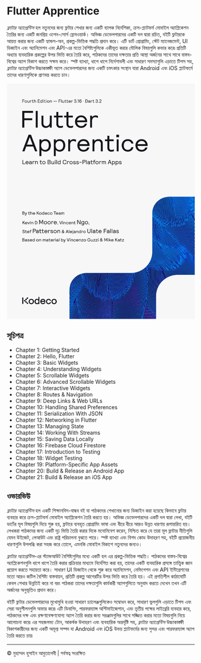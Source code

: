 <!-- ©©©©©©©©©©©©©©©©©©©©©©©© All Rights Are Reserved By Muhammad Husain Abootalebi ©©©©©©©©©©©©©©©©©©©©©©©©©©©©©©©©©© -->

# Flutter Apprentice

*ফ্লাটার অ্যাপ্রেন্টিস* হল নতুনদের জন্য ফ্লটার শেখার জন্য একটি ব্যাপক নির্দেশিকা, ক্রস-প্ল্যাটফর্ম মোবাইল অ্যাপ্লিকেশন তৈরির জন্য একটি জনপ্রিয় ওপেন-সোর্স ফ্রেমওয়ার্ক। অভিজ্ঞ ডেভেলপারদের একটি দল দ্বারা রচিত, বইটি ফ্লটারকে আয়ত্ত করার জন্য একটি হ্যান্ডস-অন, প্রকল্প-ভিত্তিক পদ্ধতি প্রদান করে। এটি ডার্ট প্রোগ্রামিং, স্টেট ম্যানেজমেন্ট, UI ডিজাইন এবং অ্যানিমেশন এবং API-এর মতো বৈশিষ্ট্যগুলিকে একীভূত করার মৌলিক বিষয়গুলি কভার করে৷ প্রতিটি অধ্যায় ব্যবহারিক প্রকল্পের উপর ভিত্তি করে তৈরি করে, পাঠকদের তাদের দক্ষতার প্রতি আস্থা অর্জনের সাথে সাথে বাস্তব-বিশ্বের অ্যাপ বিকাশ করতে সক্ষম করে। স্পষ্ট ব্যাখ্যা, ধাপে ধাপে নির্দেশাবলী এবং সাধারণ সমস্যাগুলি এড়াতে টিপস সহ, *ফ্লাটার অ্যাপ্রেন্টিস* উচ্চাকাঙ্ক্ষী অ্যাপ ডেভেলপারদের জন্য একটি চমৎকার সংস্থান যারা Android এবং iOS প্ল্যাটফর্মে তাদের ধারণাগুলিকে প্রাণবন্ত করতে চান।

![Flutter Apprentice](../../assets/Books/Book%20Covers/1%20-%20Flutter%20Apprentice.webp)

## সূচিপত্র

- Chapter 1: Getting Started
- Chapter 2: Hello, Flutter
- Chapter 3: Basic Widgets
- Chapter 4: Understanding Widgets
- Chapter 5: Scrollable Widgets
- Chapter 6: Advanced Scrollable Widgets
- Chapter 7: Interactive Widgets
- Chapter 8: Routes & Navigation
- Chapter 9: Deep Links & Web URLs
- Chapter 10: Handling Shared Preferences
- Chapter 11: Serialization With JSON
- Chapter 12: Networking in Flutter
- Chapter 13: Managing State
- Chapter 14: Working With Streams
- Chapter 15: Saving Data Locally
- Chapter 16: Firebase Cloud Firestore
- Chapter 17: Introduction to Testing
- Chapter 18: Widget Testing
- Chapter 19: Platform-Specific App Assets
- Chapter 20: Build & Release an Android App
- Chapter 21: Build & Release an iOS App

## ওভারভিউ

*ফ্লাটার অ্যাপ্রেন্টিস* হল একটি শিক্ষানবিস-বান্ধব বই যা পাঠকদের শেখানোর জন্য ডিজাইন করা হয়েছে কিভাবে ফ্লটার ব্যবহার করে ক্রস-প্ল্যাটফর্ম মোবাইল অ্যাপ্লিকেশন তৈরি করতে হয়। অভিজ্ঞ ডেভেলপারদের একটি দল দ্বারা লেখা, বইটি ডার্টের মূল বিষয়গুলি দিয়ে শুরু হয়, ফ্লটারে ব্যবহৃত প্রোগ্রামিং ভাষা এবং ধীরে ধীরে আরও উন্নত ধারণায় রূপান্তরিত হয়। লেখকরা পাঠকদের জন্য একটি দৃঢ় ভিত্তি তৈরি করার দিকে মনোনিবেশ করেন, নিশ্চিত করে যে তারা মূল ফ্লাটার নীতিগুলি যেমন উইজেট, লেআউট এবং রাষ্ট্র পরিচালনা বুঝতে পারে। স্পষ্ট ব্যাখ্যা এবং বিশদ কোড উদাহরণ সহ, বইটি প্রয়োজনীয় ধারণাগুলি উপলব্ধি করা সহজ করে তোলে, এমনকি মোবাইল বিকাশে নতুনদের জন্যও।

*ফ্লাটার অ্যাপ্রেন্টিস*-এর স্ট্যান্ডআউট বৈশিষ্ট্যগুলির মধ্যে একটি হল এর প্রকল্প-ভিত্তিক পদ্ধতি। পাঠকদের বাস্তব-বিশ্বের অ্যাপ্লিকেশনগুলি ধাপে ধাপে তৈরি করার প্রক্রিয়ার মাধ্যমে নির্দেশিত করা হয়, তাদের একটি ব্যবহারিক প্রসঙ্গে তাত্ত্বিক জ্ঞান প্রয়োগ করতে সহায়তা করে। সাধারণ UI ডিজাইন থেকে শুরু করে অ্যানিমেশন, নেভিগেশন এবং API ইন্টিগ্রেশনের মতো আরও জটিল বৈশিষ্ট্য বাস্তবায়ন, প্রতিটি প্রকল্প আগেরটির উপর ভিত্তি করে তৈরি হয়। এই প্রগতিশীল কাঠামোটি কেবল শেখার উন্নতিই করে না বরং পাঠকরা তাদের দক্ষতাগুলি কার্যকরী অ্যাপগুলিতে অনুবাদ করতে দেখেন তখন এটি অর্জনের অনুভূতিও প্রদান করে।

বইটি ফ্লটার ডেভেলপারদের মুখোমুখি হওয়া সাধারণ চ্যালেঞ্জগুলিকেও সম্বোধন করে, সাধারণ ভুলগুলি এড়াতে টিপস এবং সেরা অনুশীলনগুলি অফার করে৷ এটি ডিবাগিং, পারফরম্যান্স অপ্টিমাইজেশান, এবং তৃতীয় পক্ষের লাইব্রেরি ব্যবহার করে, পাঠকদের দক্ষ এবং রক্ষণাবেক্ষণযোগ্য অ্যাপ তৈরি করার জন্য সরঞ্জামগুলির সাথে সজ্জিত করার মতো বিষয়গুলি নিয়ে আলোচনা করে৷ এর সহজলভ্য টোন, আকর্ষক উদাহরণ এবং ব্যবহারিক অন্তর্দৃষ্টি সহ, *ফ্লাটার অ্যাপ্রেন্টিস* উচ্চাকাঙ্ক্ষী বিকাশকারীদের জন্য একটি অমূল্য সম্পদ যা Android এবং iOS উভয় প্ল্যাটফর্মের জন্য সুন্দর এবং পারফরম্যান্স অ্যাপ তৈরি করতে চায়৷

---

© মুহাম্মদ হুসাইন আবুতালেবী | সর্বস্বত্ব সংরক্ষিত

<!-- ©©©©©©©©©©©©©©©©©©©©©©©© All Rights Are Reserved By Muhammad Husain Abootalebi ©©©©©©©©©©©©©©©©©©©©©©©©©©©©©©©©©© -->

